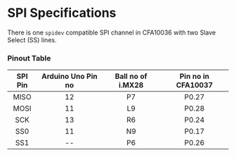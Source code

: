 # SPI Specifications

There is one ``spidev`` compatible SPI channel in CFA10036 with two Slave Select (SS) lines.

### Pinout Table

| SPI Pin | Arduino Uno Pin no | Ball no of i.MX28 | Pin no in CFA10037 |
| :--: | :--: | :--: |  :--: |
| MISO |  12  |  P7  | P0.27 |
| MOSI |  11  |  L9  | P0.28 |
| SCK  |  13  |  R6  | P0.24 |
| SS0  |  11  |  N9  | P0.17 |
| SS1  |  --  |  P6  | P0.26 |



